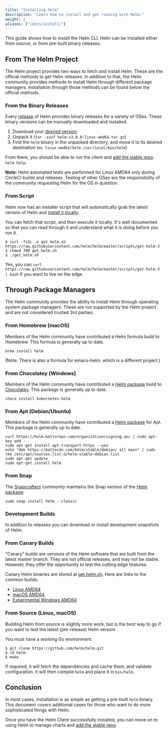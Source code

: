 ```yaml
---
title: "Installing Helm"
description: "Learn how to install and get running with Helm."
weight: 2
aliases: ["/docs/install/"]
---
```


This guide shows how to install the Helm CLI. Helm can be installed either from source, or from
pre-built binary releases.

## From The Helm Project

The Helm project provides two ways to fetch and install Helm. These are the official methods to get
Helm releases. In addition to that, the Helm community provides methods to install Helm through
different package managers. Installation through those methods can be found below the official
methods.

### From the Binary Releases

Every [release](https://github.com/helm/helm/releases) of Helm provides binary releases for a
variety of OSes. These binary versions can be manually downloaded and installed.

1. Download your [desired version](https://github.com/helm/helm/releases)
2. Unpack it (`tar -zxvf helm-v3.0.0-linux-amd64.tar.gz`)
3. Find the `helm` binary in the unpacked directory, and move it to its desired destination (`mv
   linux-amd64/helm /usr/local/bin/helm`)

From there, you should be able to run the client and [add the stable
repo](https://helm.sh/docs/intro/quickstart/#initialize-a-helm-chart-repository): `helm help`.

**Note:** Helm automated tests are performed for Linux AMD64 only during CircleCi builds and
releases. Testing of other OSes are the responsibility of the community requesting Helm for the OS
in question.

### From Script

Helm now has an installer script that will automatically grab the latest version of Helm and
[install it locally](https://raw.githubusercontent.com/helm/helm/master/scripts/get-helm-3).

You can fetch that script, and then execute it locally. It's well documented so that you can read
through it and understand what it is doing before you run it.

```console
$ curl -fsSL -o get_helm.sh https://raw.githubusercontent.com/helm/helm/master/scripts/get-helm-3
$ chmod 700 get_helm.sh
$ ./get_helm.sh
```

Yes, you can `curl https://raw.githubusercontent.com/helm/helm/master/scripts/get-helm-3 | bash` if
you want to live on the edge.

## Through Package Managers

The Helm community provides the ability to install Helm through operating system package managers.
These are not supported by the Helm project and are not considered trusted 3rd parties.

### From Homebrew (macOS)

Members of the Helm community have contributed a Helm formula build to Homebrew. This formula is
generally up to date.

```console
brew install helm
```

(Note: There is also a formula for emacs-helm, which is a different project.)

### From Chocolatey (Windows)

Members of the Helm community have contributed a [Helm
package](https://chocolatey.org/packages/kubernetes-helm) build to
[Chocolatey](https://chocolatey.org/). This package is generally up to date.

```console
choco install kubernetes-helm
```

### From Apt (Debian/Ubuntu)

Members of the Helm community have contributed a [Helm
package](https://helm.baltorepo.com/stable/debian/) for Apt. This package is generally up to date.

```console
curl https://helm.baltorepo.com/organization/signing.asc | sudo apt-key add -
sudo apt-get install apt-transport-https --yes
echo "deb https://baltocdn.com/helm/stable/debian/ all main" | sudo tee /etc/apt/sources.list.d/helm-stable-debian.list
sudo apt-get update
sudo apt-get install helm
```

### From Snap

The [Snapcrafters](https://github.com/snapcrafters) community maintains the Snap version of the
[Helm package](https://snapcraft.io/helm):

```console
sudo snap install helm --classic
```

### Development Builds

In addition to releases you can download or install development snapshots of Helm.

### From Canary Builds

"Canary" builds are versions of the Helm software that are built from the latest master branch. They
are not official releases, and may not be stable. However, they offer the opportunity to test the
cutting edge features.

Canary Helm binaries are stored at [get.helm.sh](https://get.helm.sh). Here are links to the common
builds:

- [Linux AMD64](https://get.helm.sh/helm-canary-linux-amd64.tar.gz)
- [macOS AMD64](https://get.helm.sh/helm-canary-darwin-amd64.tar.gz)
- [Experimental Windows AMD64](https://get.helm.sh/helm-canary-windows-amd64.zip)

### From Source (Linux, macOS)

Building Helm from source is slightly more work, but is the best way to go if you want to test the
latest (pre-release) Helm version.

You must have a working Go environment.

```console
$ git clone https://github.com/helm/helm.git
$ cd helm
$ make
```

If required, it will fetch the dependencies and cache them, and validate configuration. It will then
compile `helm` and place it in `bin/helm`.

## Conclusion

In most cases, installation is as simple as getting a pre-built `helm` binary. This document covers
additional cases for those who want to do more sophisticated things with Helm.

Once you have the Helm Client successfully installed, you can move on to using Helm to manage charts
and [add the stable
repo](https://helm.sh/docs/intro/quickstart/#initialize-a-helm-chart-repository).
